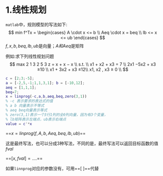 # 1.线性规划

`matlab`中，规则模型的写法如下:
$$
min f^Tx = \begin{cases}
A \cdot x <= b \\
Aeq \cdot x = beq \\ 
lb <= x <= ub 
\end{cases}
$$
$f,x,b,beq,lb,ub$是向量；$A和Aeq$是矩阵

例如:求下列线性规划问题
$$
max 2 1 3 2 5 3 z = x + x − x \\
s.t. \\  x1 + x2 + x3 = 7 \\
 2x1 −5x2 + x3 ≥10 \\ 
 x1 + 3x2 + x3 ≤12\\
 x1, x2 , x3 ≥ 0 \\
$$




```matlab
c = [2;3;-5];
a = [-2,5,-1;1,1,3,1]; b = [-10,12];
aeq = [1,1,1];
beq=7;
x = linprog(-c,a,b,aeq,beq,zero(3,1))
% -c 表示要求的表达式的值
% a b 向量表示不等式 
% aeq beq向量表示等式
% zero(3,1)表示一个3行1列的全0列向量，因为有3个变量，
% lb矩阵表示左端点，ub表示右端点
value = c'*x
```



==$x = linprog(f,A,b,Aeq,beq,lb,ub)$==

这是最终写法，也可以分成3种写法，不同的是，最终写法可以返回目标函数的值$fval$

==$[x,fval] =....$==



如果`linnprog`对应的参数没有，可用==[ ]==代替

